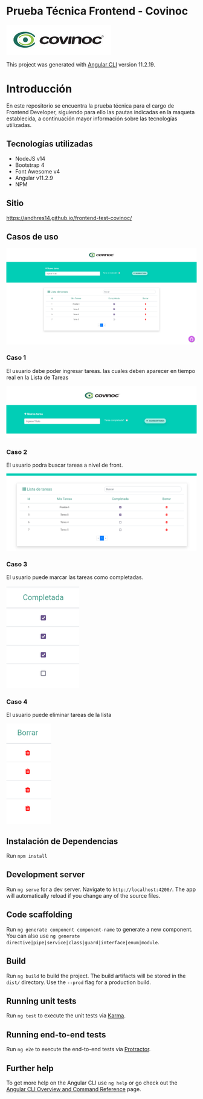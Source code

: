 # Prueba Técnica Frontend - Covinoc

![alt text](./src/assets/images/logo-covinoc-home.jpg)

This project was generated with [Angular CLI](https://github.com/angular/angular-cli) version 11.2.19.

# Introducción

En este repositorio se encuentra la prueba técnica para el cargo de Frontend Developer,
siguiendo para ello las pautas indicadas en la maqueta establecida, a continuación mayor información
sobre las tecnologías utilizadas.

## Tecnologías utilizadas
* NodeJS v14
* Bootstrap 4
* Font Awesome v4
* Angular v11.2.9
* NPM

## Sitio

https://andhres14.github.io/frontend-test-covinoc/

## Casos de uso

![alt text](./src/assets/images/case_completed.png)

### Caso 1

El usuario debe poder ingresar tareas. las cuales deben aparecer en tiempo real en la Lista de Tareas

![alt text](./src/assets/images/case_1.png)

### Caso 2

El usuario podra buscar tareas a nivel de front.

![alt text](./src/assets/images/case_2.png)

### Caso 3

El usuario puede marcar las tareas como completadas.

![alt text](./src/assets/images/case_3.png)

### Caso 4

El usuario puede eliminar tareas de la lista

![alt text](./src/assets/images/case_4.png)


## Instalación de Dependencias
Run `npm install`

## Development server

Run `ng serve` for a dev server. Navigate to `http://localhost:4200/`. The app will automatically reload if you change any of the source files.

## Code scaffolding

Run `ng generate component component-name` to generate a new component. You can also use `ng generate directive|pipe|service|class|guard|interface|enum|module`.

## Build

Run `ng build` to build the project. The build artifacts will be stored in the `dist/` directory. Use the `--prod` flag for a production build.

## Running unit tests

Run `ng test` to execute the unit tests via [Karma](https://karma-runner.github.io).

## Running end-to-end tests

Run `ng e2e` to execute the end-to-end tests via [Protractor](http://www.protractortest.org/).

## Further help

To get more help on the Angular CLI use `ng help` or go check out the [Angular CLI Overview and Command Reference](https://angular.io/cli) page.
